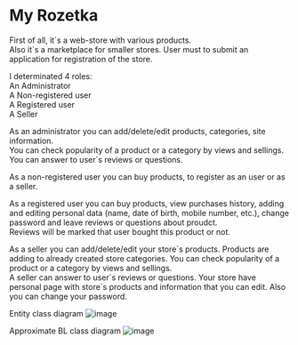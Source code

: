 # My Rozetka  

First of all, it\`s a web-store with various products.  
Also it\`s a marketplace for smaller stores. User must to submit an application for registration of the store.  

I determinated 4 roles:  
An Administrator  
A Non-registered user  
A Registered user  
A Seller  

As an administrator you can add/delete/edit products, categories, site information.  
You can check popularity of a product or a category by views and sellings. You can answer to user\`s reviews or questions.  

As a non-registered user you can buy products, to register as an user or as a seller.  

As a registered user you can buy products, view purchases history, adding and editing personal data (name, date of birth, mobile number, etc.), change password and leave reviews or questions about proudct.  
Reviews will be marked that user bought this product or not.  

As a seller you can add/delete/edit your store\`s products. Products are adding to already created store categories. You can check popularity of a product or a category by views and sellings.  
A seller can answer to user\`s reviews or questions. Your store have personal page with store\`s products and information that you can edit. Also you can change your password.  

Entity class diagram
![image](https://github.com/UntitledCodeMachineGun/Rozetka/assets/60801418/03639812-c7ca-4a45-a665-9a7b152ea73d)

Approximate BL class diagram
![image](https://github.com/UntitledCodeMachineGun/Rozetka/assets/60801418/ee577f98-e846-448d-8bc2-6a0d76170385)
